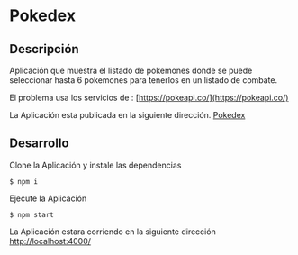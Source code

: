 # Pokedex

## Descripción

Aplicación que muestra el listado de pokemones donde se puede seleccionar hasta 6 pokemones para tenerlos en un listado de combate. 

El problema usa los servicios de : [https://pokeapi.co/](https://pokeapi.co/)

La Aplicación esta publicada en la siguiente dirección. [Pokedex](https://pokemon-react-9mcizxmln-adrianzelada.vercel.app)

## Desarrollo

Clone la Aplicación y instale las dependencias

```
$ npm i
```

Ejecute la Aplicación 

```
$ npm start
```

La Aplicación estara corriendo en la siguiente dirección [http://localhost:4000/](http://localhost:4000/)
